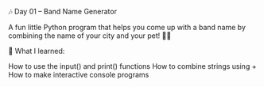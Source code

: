 🎶 Day 01 – Band Name Generator

A fun little Python program that helps you come up with a band name by combining the name of your city and your pet! 🐶🎤

🧠 What I learned:

How to use the input() and print() functions
How to combine strings using +
How to make interactive console programs
